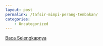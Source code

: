 ```yaml
---
layout: post
permalink: /tafsir-mimpi-perang-tembakan/
categories:
    - Uncategorized
---
```


[Baca Selengkapnya](/01)